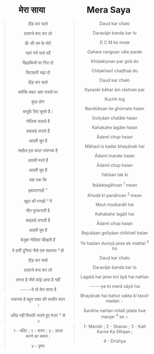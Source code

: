 <div style="float:left; width:45%;" align=center>
<h1> मेरा साया </h1>

>दौड़ कर चलो
>
>दरवाजे बन्द कर लो
>
>डी-सी-एम के मोटे
>
>गहरे रंगों वाले पर्दे
>
>खिड़कियों पर गिरा दो
>
>चिटखनी चढ़ा दो
>
> दौड़  कर  चलो
>
>क्योंकि बाहर आम रास्तों पर
>
>कुछ लोग
>
>बन्दूकें लिए घूमते हैं।
>
>गोलियां चलाते हैं
>
>कहकहे लगाते हैं
>
>आदमी चुप हैं
>
>माहौल इस कदर भयानक है
>
>आदमी मरते हैं
>
>आदमी चुप हैं
>
>यहां तक कि
>
>इबादतगाहों <sup>१</sup>
>
>खुदा की पनाहों <sup> २ </sup >  में
>
>मौत मुस्कराती है
>
>कहक़हे लगाती है
>
>आदमी चुप हैं
>
>बेजुबां गोलियां चीखती हैं
>
>ये हसीं दुनिया जैसे एक मक़तल <sup > ३ </sup > हो
>
>दौड़  कर चलो
>
>दरवाजे बन्द कर लो
>
>लगता है जैसे कोई आया है नहीं
>
>------ये तो मेरा साया है

>भयानक है बहुत वक्त की तस्वीर मदन ।
>
>आँख नहीं मिलती जलते हुए मंजर <sup >४</sup > से ॥


>१ - मंदिर  ; २ - शरण  ; ३ - क़त्ल करने का स्थान ;
>
>४ - दृश्य

</div>

<div style="float:right; width:55%;" align=center>
<h1> Mera Saya </h1>

>Daud kar chalo
>
>Daravāje banda kar lo
>
>D C M ke moṭe
>
>Gahare rangoan vāle parde
>
>Khiḍakiyoan par girā do
>
>Chiṭakhanī chaḍhaā do
>
>Dauḍ kar chalo
>
>Kyoanki bāhar ām rāstoan par
>
>Kuchh log
>
>Bandūkean lie ghūmate haian
>
>Goliyāan chalāte haian
>
>Kahakahe lagāte haian
>
>Ādamī chup haian
>
>Māhaul is kadar bhayānak hai
>
>Ādamī marate haian
>
>Ādamī chup haian
>
>Yahāan tak ki
>
>Ibādatagāhoan <sup>1 </sup> mean
>
>Khudā kī panāhoan <sup> 2 </sup> mean
>
>Maut muskarātī hai
>
>Kahakahe lagātī hai
>
>Ādamī chup haian
>
>Bejubāan goliyāan chīkhatī haian
>
>Ye hasīan duniyā jaise ek maktal <sup> 3 </sup> ho
>
>Dauḍ kar chalo
>
>Daravāje banda kar lo
>
>Lagatā hai jaise koī āyā hai nahīan
>
>------ye to merā sāyā hai


> Bhayānak hai bahut vakta kī tasvīr madan ।
>
> Āankhe nahīan milatī jalate hue manjar <sup> 4 </sup> se ॥

> 1- Mandir  ; 2 - Sharan  ; 3 - Katl Karne Ka Sthaan ;
>
>4 - Drishya

</div>

